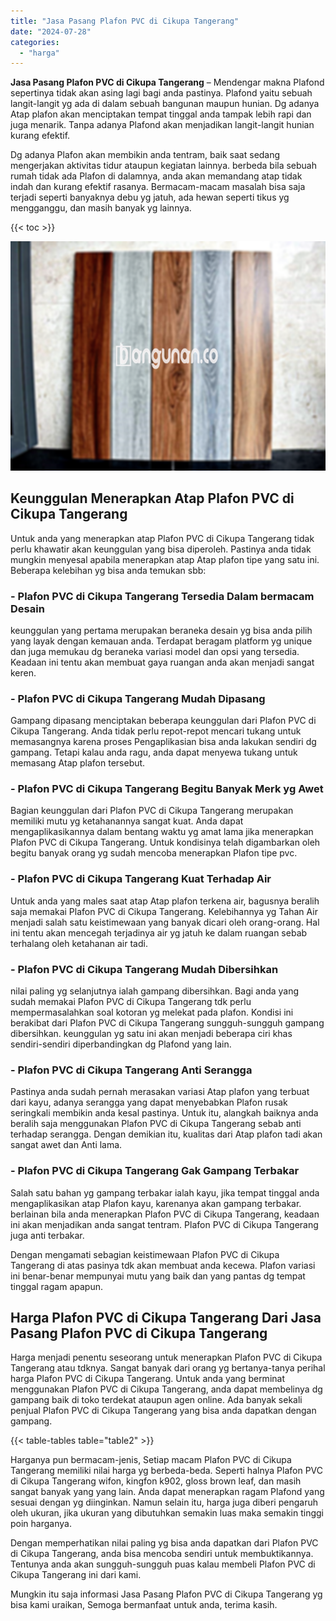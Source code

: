 ```yaml
---
title: "Jasa Pasang Plafon PVC di Cikupa Tangerang"
date: "2024-07-28"
categories: 
  - "harga"
---
```


**Jasa Pasang Plafon PVC di Cikupa Tangerang** – Mendengar makna Plafond sepertinya tidak akan asing lagi bagi anda pastinya. Plafond yaitu sebuah langit-langit yg ada di dalam sebuah bangunan maupun hunian. Dg adanya Atap plafon akan menciptakan tempat tinggal anda tampak lebih rapi dan juga menarik. Tanpa adanya Plafond akan menjadikan langit-langit hunian kurang efektif.

Dg adanya Plafon akan membikin anda tentram, baik saat sedang mengerjakan aktivitas tidur ataupun kegiatan lainnya. berbeda bila sebuah rumah tidak ada Plafon di dalamnya, anda akan memandang atap tidak indah dan kurang efektif rasanya. Bermacam-macam masalah bisa saja terjadi seperti banyaknya debu yg jatuh, ada hewan seperti tikus yg mengganggu, dan masih banyak yg lainnya.

{{< toc >}}

![Jasa Pasang Plafon PVC di Cikupa Tangerang](/images/flafond-pvc-murah02.png)

## Keunggulan Menerapkan Atap Plafon PVC di Cikupa Tangerang

Untuk anda yang menerapkan atap Plafon PVC di Cikupa Tangerang tidak perlu khawatir akan keunggulan yang bisa diperoleh. Pastinya anda tidak mungkin menyesal apabila menerapkan atap Atap plafon tipe yang satu ini. Beberapa kelebihan yg bisa anda temukan sbb:

### \- Plafon PVC di Cikupa Tangerang Tersedia Dalam bermacam Desain

keunggulan yang pertama merupakan beraneka desain yg bisa anda pilih yang layak dengan kemauan anda. Terdapat beragam platform yg unique dan juga memukau dg beraneka variasi model dan opsi yang tersedia. Keadaan ini tentu akan membuat gaya ruangan anda akan menjadi sangat keren.

### \- Plafon PVC di Cikupa Tangerang Mudah Dipasang

Gampang dipasang menciptakan beberapa keunggulan dari Plafon PVC di Cikupa Tangerang. Anda tidak perlu repot-repot mencari tukang untuk memasangnya karena proses Pengaplikasian bisa anda lakukan sendiri dg gampang. Tetapi kalau anda ragu, anda dapat menyewa tukang untuk memasang Atap plafon tersebut.

### \- Plafon PVC di Cikupa Tangerang Begitu Banyak Merk yg Awet

Bagian keunggulan dari Plafon PVC di Cikupa Tangerang merupakan memiliki mutu yg ketahanannya sangat kuat. Anda dapat mengaplikasikannya dalam bentang waktu yg amat lama jika menerapkan Plafon PVC di Cikupa Tangerang. Untuk kondisinya telah digambarkan oleh begitu banyak orang yg sudah mencoba menerapkan Plafon tipe pvc.

### \- Plafon PVC di Cikupa Tangerang Kuat Terhadap Air

Untuk anda yang males saat atap Atap plafon terkena air, bagusnya beralih saja memakai Plafon PVC di Cikupa Tangerang. Kelebihannya yg Tahan Air menjadi salah satu keistimewaan yang banyak dicari oleh orang-orang. Hal ini tentu akan mencegah terjadinya air yg jatuh ke dalam ruangan sebab terhalang oleh ketahanan air tadi.

### \- Plafon PVC di Cikupa Tangerang Mudah Dibersihkan

nilai paling yg selanjutnya ialah gampang dibersihkan. Bagi anda yang sudah memakai Plafon PVC di Cikupa Tangerang tdk perlu mempermasalahkan soal kotoran yg melekat pada plafon. Kondisi ini berakibat dari Plafon PVC di Cikupa Tangerang sungguh-sungguh gampang dibersihkan. keunggulan yg satu ini akan menjadi beberapa ciri khas sendiri-sendiri diperbandingkan dg Plafond yang lain.

### \- Plafon PVC di Cikupa Tangerang Anti Serangga

Pastinya anda sudah pernah merasakan variasi Atap plafon yang terbuat dari kayu, adanya serangga yang dapat menyebabkan Plafon rusak seringkali membikin anda kesal pastinya. Untuk itu, alangkah baiknya anda beralih saja menggunakan Plafon PVC di Cikupa Tangerang sebab anti terhadap serangga. Dengan demikian itu, kualitas dari Atap plafon tadi akan sangat awet dan Anti lama.

### \- Plafon PVC di Cikupa Tangerang Gak Gampang Terbakar

Salah satu bahan yg gampang terbakar ialah kayu, jika tempat tinggal anda mengaplikasikan atap Plafon kayu, karenanya akan gampang terbakar. berlainan bila anda menerapkan Plafon PVC di Cikupa Tangerang, keadaan ini akan menjadikan anda sangat tentram. Plafon PVC di Cikupa Tangerang juga anti terbakar.

Dengan mengamati sebagian keistimewaan Plafon PVC di Cikupa Tangerang di atas pasinya tdk akan membuat anda kecewa. Plafon variasi ini benar-benar mempunyai mutu yang baik dan yang pantas dg tempat tinggal ragam apapun.

## Harga Plafon PVC di Cikupa Tangerang Dari Jasa Pasang Plafon PVC di Cikupa Tangerang

Harga menjadi penentu seseorang untuk menerapkan Plafon PVC di Cikupa Tangerang atau tdknya. Sangat banyak dari orang yg bertanya-tanya perihal harga Plafon PVC di Cikupa Tangerang. Untuk anda yang berminat menggunakan Plafon PVC di Cikupa Tangerang, anda dapat membelinya dg gampang baik di toko terdekat ataupun agen online. Ada banyak sekali penjual Plafon PVC di Cikupa Tangerang yang bisa anda dapatkan dengan gampang.

{{< table-tables table="table2" >}}

Harganya pun bermacam-jenis, Setiap macam Plafon PVC di Cikupa Tangerang memiliki nilai harga yg berbeda-beda. Seperti halnya Plafon PVC di Cikupa Tangerang wifon, kingfon k902, gloss brown leaf, dan masih sangat banyak yang yang lain. Anda dapat menerapkan ragam Plafond yang sesuai dengan yg diinginkan. Namun selain itu, harga juga diberi pengaruh oleh ukuran, jika ukuran yang dibutuhkan semakin luas maka semakin tinggi poin harganya.

Dengan memperhatikan nilai paling yg bisa anda dapatkan dari Plafon PVC di Cikupa Tangerang, anda bisa mencoba sendiri untuk membuktikannya. Tentunya anda akan sungguh-sungguh puas kalau membeli Plafon PVC di Cikupa Tangerang ini dari kami.

Mungkin itu saja informasi Jasa Pasang Plafon PVC di Cikupa Tangerang yg bisa kami uraikan, Semoga bermanfaat untuk anda, terima kasih.
